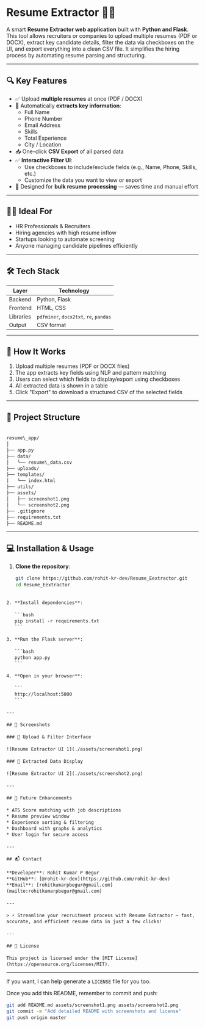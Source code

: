 # Resume Extractor 🧾📂

A smart **Resume Extractor web application** built with **Python and Flask**. This tool allows recruiters or companies to upload multiple resumes (PDF or DOCX), extract key candidate details, filter the data via checkboxes on the UI, and export everything into a clean CSV file. It simplifies the hiring process by automating resume parsing and structuring.

---

## 🔍 Key Features

- ✅ Upload **multiple resumes** at once (PDF / DOCX)  
- 🧠 Automatically **extracts key information**:  
  - Full Name  
  - Phone Number  
  - Email Address  
  - Skills  
  - Total Experience  
  - City / Location  
- 📥 One-click **CSV Export** of all parsed data  
- ✅ **Interactive Filter UI**:  
  - Use checkboxes to include/exclude fields (e.g., Name, Phone, Skills, etc.)  
  - Customize the data you want to view or export  
- 🧾 Designed for **bulk resume processing** — saves time and manual effort  

---

## 🧑‍💼 Ideal For

- HR Professionals & Recruiters  
- Hiring agencies with high resume inflow  
- Startups looking to automate screening  
- Anyone managing candidate pipelines efficiently  

---

## 🛠 Tech Stack

| Layer    | Technology                     |
| -------- | ----------------------------- |
| Backend  | Python, Flask                 |
| Frontend | HTML, CSS                    |
| Libraries| `pdfminer`, `docx2txt`, `re`, `pandas` |
| Output   | CSV format                   |

---

## 🚀 How It Works

1. Upload multiple resumes (PDF or DOCX files)  
2. The app extracts key fields using NLP and pattern matching  
3. Users can select which fields to display/export using checkboxes  
4. All extracted data is shown in a table  
5. Click "Export" to download a structured CSV of the selected fields  

---

## 📂 Project Structure

```

resume\_app/
│
├── app.py
├── data/
│   └── resume\_data.csv
├── uploads/
├── templates/
│   └── index.html
├── utils/
├── assets/
│   ├── screenshot1.png
│   └── screenshot2.png
├── .gitignore
├── requirements.txt
├── README.md

````

---

## 💻 Installation & Usage

1. **Clone the repository**:  
   ```bash
   git clone https://github.com/rohit-kr-dev/Resume_Eextractor.git
   cd Resume_Eextractor
````

2. **Install dependencies**:

   ```bash
   pip install -r requirements.txt
   ```

3. **Run the Flask server**:

   ```bash
   python app.py
   ```

4. **Open in your browser**:

   ```
   http://localhost:5000
   ```

---

## 📸 Screenshots

### 🔹 Upload & Filter Interface

![Resume Extractor UI 1](./assets/screenshot1.png)

### 🔹 Extracted Data Display

![Resume Extractor UI 2](./assets/screenshot2.png)

---

## 📌 Future Enhancements

* ATS Score matching with job descriptions
* Resume preview window
* Experience sorting & filtering
* Dashboard with graphs & analytics
* User login for secure access

---

## 📬 Contact

**Developer**: Rohit Kumar P Begur
**GitHub**: [@rohit-kr-dev](https://github.com/rohit-kr-dev)
**Email**: [rohitkumarpbegur@gmail.com](mailto:rohitkumarpbegur@gmail.com)

---

> ⚡ Streamline your recruitment process with Resume Extractor — fast, accurate, and efficient resume data in just a few clicks!

---

## 📄 License

This project is licensed under the [MIT License](https://opensource.org/licenses/MIT).

````

---

If you want, I can help generate a `LICENSE` file for you too.

Once you add this README, remember to commit and push:

```bash
git add README.md assets/screenshot1.png assets/screenshot2.png
git commit -m "Add detailed README with screenshots and license"
git push origin master
````

